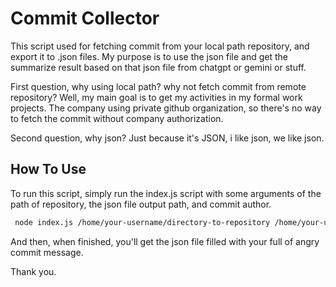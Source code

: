 # Commit Collector

This script used for fetching commit from your local path repository, and export it to .json files. My purpose is to use the json file and get the summarize result based on that json file from chatgpt or gemini or stuff.

First question, why using local path? why not fetch commit from remote repository? 
Well, my main goal is to get my activities in my formal work projects. The company using private github organization, so there's no way to fetch the commit without company authorization. 

Second question, why json?
Just because it's JSON, i like json, we like json.

## How To Use
To run this script, simply run the index.js script with some arguments of the path of repository, the json file output path, and commit author.
```bash
 node index.js /home/your-username/directory-to-repository /home/your-username/expected-output-path taufik-rahadii
```

And then, when finished, you'll get the json file filled with your full of angry commit message.

Thank you.
